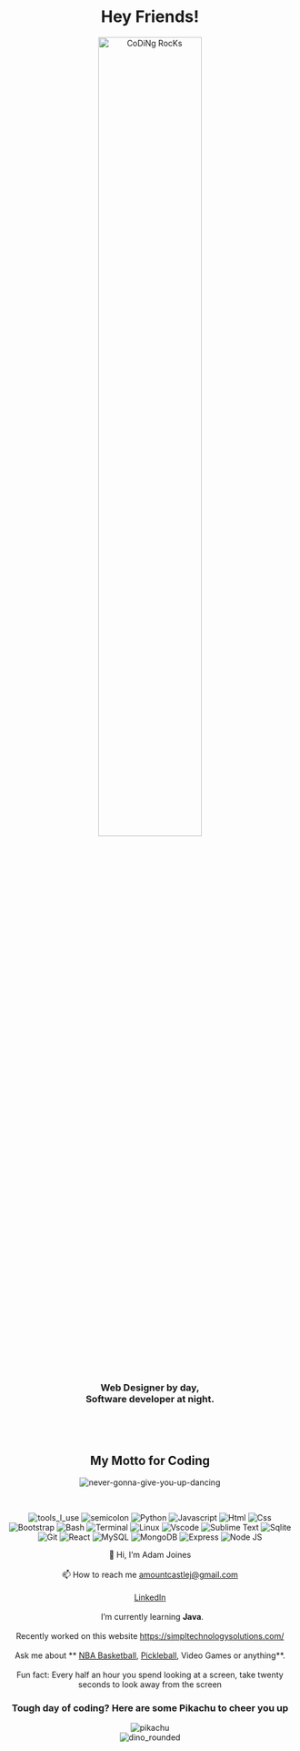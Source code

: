 
<!---
amountcastlej/amountcastlej is a ✨ special ✨ repository because its `README.md` (this file) appears on your GitHub profile.
You can click the Preview link to take a look at your changes.
--->

<div align="center" width="50">

  <h1>Hey Friends!</h1>
<img src="https://github.com/SP-XD/SP-XD/blob/main/images/dev-working_rounded.gif?raw=true" href="https://github.com/sp-xd" alt="CoDiNg RocKs"  width="60%"/><br> 
  
<h3>Web Designer by day, <br> Software developer
at night.

  
<br><br><h2>My Motto for Coding</h2>
![never-gonna-give-you-up-dancing](https://user-images.githubusercontent.com/76575654/208482882-ed636da6-ed46-4e1d-9ad6-e7a2adb9173a.gif)

<br>

![tools_I_use](https://img.shields.io/badge/-%F0%9F%9A%80%20Tools%20I%20use-orange)
![semicolon](https://img.shields.io/badge/-%3A-orange)
![Python](https://img.shields.io/badge/Python-FFD43B?style=flat&logo=python&logoColor=darkgreen)
![Javascript](https://img.shields.io/badge/JavaScript-323330?style=flat&logo=javascript&logoColor=F7DF1E)
![Html](https://img.shields.io/badge/HTML5-E34F26?style=flat&logo=html5&logoColor=white)
![Css](https://img.shields.io/badge/CSS3-1572B6?style=flat&logo=css3&logoColor=white)
![Bootstrap](https://img.shields.io/badge/Bootstrap-1572B6?style=flat&logo=Bootstrap3&logoColor=white)
![Bash](https://img.shields.io/badge/GNU%20Bash-4EAA25?style=flat&logo=GNU%20Bash&logoColor=white)
![Terminal](https://img.shields.io/badge/GNU%20Terminal-4EAA25?style=flat&logo=GNU%20Terminal&logoColor=white)
![Linux](https://img.shields.io/badge/Linux-FCC624?style=flat&logo=linux&logoColor=black)
![Vscode](https://img.shields.io/badge/Visual_Studio_Code-0078D4?style=flat&logo=visual%20studio%20code&logoColor=white)
![Sublime Text](https://img.shields.io/badge/sublime_text-%23575757.svg?&style=flat&logo=sublime-text&logoColor=important)
![Sqlite](https://img.shields.io/badge/SQLite-07405E?style=flat&logo=sqlite&logoColor=white)
![Git](https://img.shields.io/badge/GIT-E44C30?style=flat&logo=git&logoColor=white)
![React](https://img.shields.io/badge/React-323330?style=flat&logo=react&logoColor=F7DF1E)
![MySQL](https://img.shields.io/badge/MySQL-07405E?style=flat&logo=mysql&logoColor=white)
![MongoDB](https://img.shields.io/badge/MongoDB-07405E?style=flat&logo=MongoDB&logoColor=white)
![Express](https://img.shields.io/badge/Express-07405E?style=flat&logo=express&logoColor=F7DF1E)
![Node JS](https://img.shields.io/badge/NodeJS-323330?style=flat&logo=NodeJS&logoColor=F7DF1E)
 

👋 Hi, I’m Adam Joines<br><br>
   📫 How to reach me amountcastlej@gmail.com<br><br>
   [LinkedIn](https://www.linkedin.com/in/adam-joines-800759b5)<br><br>
   &nbsp; I’m currently learning **Java**.<br><br>
   Recently worked on this website https://simpltechnologysolutions.com/<br><br>
   Ask me about ** [NBA Basketball](https://www.youtube.com/watch?v=LAr6oAKieHk), [Pickleball](https://www.youtube.com/watch?v=4OQC7cvfmm8), Video Games or anything**. <br><br>
   Fun fact: Every half an hour you spend looking at a screen, take twenty seconds to look away from the screen<br>

<div align="center" >
<a href="https://github.com/amountcastlej"></a>
 
<h3>Tough day of coding? Here are some Pikachu to cheer you up</h3>

![pikachu](https://user-images.githubusercontent.com/76575654/205540945-4b8373f3-0c97-4fc8-a874-3ae16782066e.gif)
<br>
![dino_rounded](https://user-images.githubusercontent.com/76575654/205417137-b42900e0-8ca0-453b-a09d-f21875c223bb.gif)

</div>


